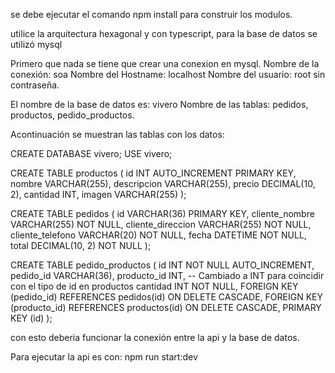 se debe ejecutar el comando npm install para construir los modulos.

utilice la arquitectura hexagonal y con typescript, para la base de datos se utilizó mysql

Primero que nada se tiene que crear una conexion en mysql.
Nombre de la conexión: soa
Nombre del Hostname: localhost
Nombre del usuario: root
sin contraseña.


El nombre de la base de datos es: vivero
Nombre de las tablas: pedidos, productos, pedido_productos.

Acontinuación se muestran las tablas con los datos:

CREATE DATABASE vivero;
USE vivero;

CREATE TABLE productos (
  id INT AUTO_INCREMENT PRIMARY KEY,
  nombre VARCHAR(255),
  descripcion VARCHAR(255),
  precio DECIMAL(10, 2),
  cantidad INT,
  imagen VARCHAR(255)
);

CREATE TABLE pedidos (
  id VARCHAR(36) PRIMARY KEY,
  cliente_nombre VARCHAR(255) NOT NULL,
  cliente_direccion VARCHAR(255) NOT NULL,
  cliente_telefono VARCHAR(20) NOT NULL,
  fecha DATETIME NOT NULL,
  total DECIMAL(10, 2) NOT NULL
);

CREATE TABLE pedido_productos (
  id INT NOT NULL AUTO_INCREMENT,
  pedido_id VARCHAR(36),
  producto_id INT,  -- Cambiado a INT para coincidir con el tipo de id en productos
  cantidad INT NOT NULL,
  FOREIGN KEY (pedido_id) REFERENCES pedidos(id) ON DELETE CASCADE,
  FOREIGN KEY (producto_id) REFERENCES productos(id) ON DELETE CASCADE,
  PRIMARY KEY (id)
);

con esto deberia funcionar la conexión entre la api y la base de datos.


Para ejecutar la api es con:  npm run start:dev
